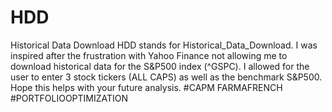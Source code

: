 # HDD
Historical Data Download
HDD stands for Historical_Data_Download. I was inspired after the frustration with Yahoo Finance not allowing me to download historical data for the S&P500 index (^GSPC). I allowed for the user to enter 3 stock tickers (ALL CAPS) as well as the benchmark S&P500. Hope this helps with your future analysis. #CAPM FARMAFRENCH #PORTFOLIOOPTIMIZATION
